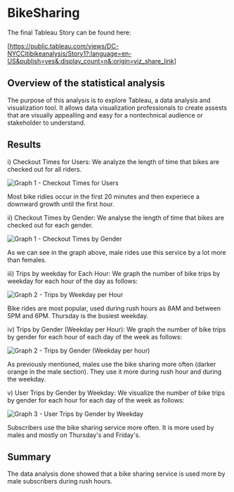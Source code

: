 # BikeSharing

The final Tableau Story can be found here:

[https://public.tableau.com/views/DC-NYCCitibikeanalysis/Story1?:language=en-US&publish=yes&:display_count=n&:origin=viz_share_link]


## Overview of the statistical analysis

The purpose of this analysis is to explore Tableau, a data analysis and visualization tool. It allows data visualization professionals to create assests that are visually appealling and easy for a nontechnical audience or stakeholder to understand. 

## Results

i) Checkout Times for Users: We analyze the length of time that bikes are checked out for all riders.

![Graph 1 - Checkout Times for Users](https://user-images.githubusercontent.com/111898553/211167180-8b6923c8-6aad-44c0-b2fd-36df3c1d9cf9.PNG)

Most bike ridies occur in the first 20 minutes and then experiece a downward growth until the first hour.

ii) Checkout Times by Gender: We analyse the length of time that bikes are checked out for each gender.

![Graph 1 - Checkout Times by Gender](https://user-images.githubusercontent.com/111898553/211167183-2acb0489-58c4-413b-83e9-5e799ef4da48.PNG)

As we can see in the graph above, male rides use this service by a lot more than females.

iii) Trips by weekday for Each Hour: We graph the number of bike trips by weekday for each hour of the day as follows:

![Graph 2 - Trips by Weekday per Hour](https://user-images.githubusercontent.com/111898553/211167201-4dfff8df-6b7a-4336-9da8-d3758fa843f2.PNG)

Bike rides are most popular, used during rush hours as 8AM and between 5PM and 6PM. Thursday is the busiest weekday.

iv) Trips by Gender (Weekday per Hour): We graph the number of bike trips by gender for each hour of each day of the week as follows:

![Graph 2 - Trips by Gender (Weekday per hour)](https://user-images.githubusercontent.com/111898553/211167234-56adc062-32da-4081-a57d-d3a11b607d41.PNG)

As previously mentioned, males use the bike sharing more often (darker orange in the male section). They use it more during rush hour and during the weekday.

v) User Trips by Gender by Weekday: We visualize the number of bike trips by gender for each hour for each day of the week as follows:

![Graph 3 - User Trips by Gender by Weekday](https://user-images.githubusercontent.com/111898553/211167243-11461799-88f8-4a76-b528-676f1ba60921.PNG)

Subscribers use the bike sharing service more often. It is more used by males and mostly on Thursday's and Friday's.

## Summary

The data analysis done showed that a bike sharing service is used more by male subscribers during rush hours. 
